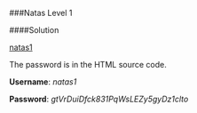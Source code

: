 ###Natas Level 1 

####Solution

[natas1](http://natas1.natas.labs.overthewire.org)

The password  is in the HTML source code.

**Username**: *natas1*

**Password**: *gtVrDuiDfck831PqWsLEZy5gyDz1clto*

